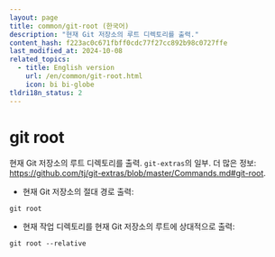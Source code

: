 ```yaml
---
layout: page
title: common/git-root (한국어)
description: "현재 Git 저장소의 루트 디렉토리를 출력."
content_hash: f223ac0c671fbff0cdc77f27cc892b98c0727ffe
last_modified_at: 2024-10-08
related_topics:
  - title: English version
    url: /en/common/git-root.html
    icon: bi bi-globe
tldri18n_status: 2
---
```

# git root

현재 Git 저장소의 루트 디렉토리를 출력.
`git-extras`의 일부.
더 많은 정보: <https://github.com/tj/git-extras/blob/master/Commands.md#git-root>.

- 현재 Git 저장소의 절대 경로 출력:

`git root`

- 현재 작업 디렉토리를 현재 Git 저장소의 루트에 상대적으로 출력:

`git root --relative`
